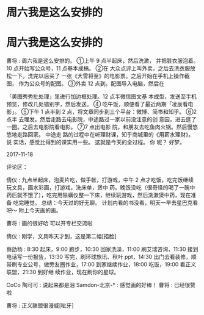 # 周六我是这么安排的

# 周六我是这么安排的

曹将 : 周六我是这么安排的。 ①上午 9 点半起床，然后洗漱， 并把脏衣服泡着。10 点开始写公众号，11 点基本成稿。 ②在 大众点评上叫外卖，之后去洗衣服放松一下。洗完以后买了 一张《大雪将至》的电影票。之后开始在手机上操作截图， 作为公众号的配图。 ③外卖 12 点到。配图导入电脑，然后在

「美图秀秀批处理」里进行加边框处理。12 点半微信图文基 本成型，发送至手机预览，修改几处错别字，然后发送。 ④ 吃午饭，顺便看了最近两期「凌辰看电影」。 ⑤下午 1 点半到 2 点，将文章同步到三个平台：微博、简书和知乎。 ⑥2 点半 去理发。然后走路去电影院，中途路过一家以前没注意的创 意园，进去逛了一圈。之后去电影院看电影。 ⑦7 点出电影 院，和朋友去吃鱼肉火锅。然后慢悠悠地走路回家。 中途走 路的过程中在听理财课，知乎商城里的《用薪水理财》。说 实话，感觉比得到的课实用一些。 这就是今天的全过程。 你 呢？ 好梦。

2017-11-18

评论区：

倩仪 : 九点半起床，泡麦片吃，做手帐，打游戏，中午 2 点才吃饭，吃完饭继续玩文具，画水彩画，打游戏，洗床单，煲中 药。晚饭没吃（很奇怪的喝了一碗中药后就不饿了），吃完用除螨仪整一下床，继续玩游戏，然后洗漱煲中药，现在准备 吃完睡觉。 总结：今天过的好无聊。 计划内看的书没看，明天一早去星巴克看吧～ 附上今天画的画。

曹将 : 画的很好哈 可以开专栏交流啦

倩仪 : 刚学，文具昨天才到，这是第二幅[捂脸]

蔡劭杨 : 8:30 起床，9:00 跑步，10:30 回家洗澡，11:00 刷艾瑞咨询，11:30 接到电话写一份报告，13:30 写完，刷环球旅讯、秋叶 ppt，14:30 出门去看装修，顺带刷专业公号，做旁友圈作业，17:00 到家继续作业，18:00 吃饭，19:00 看正义联盟，21:30 到好继 续作业，现在刷你的星球。

CoCo 陶可可 : 说起来都是泪 Samdon-北京-* : 感觉画的好棒！ 曹将 : 已经很赞啦

曹将 : 正义联盟很漫威[呲牙]
